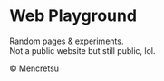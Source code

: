 # Web Playground  

Random pages & experiments.  
Not a public website but still public, lol.  

© Mencretsu
